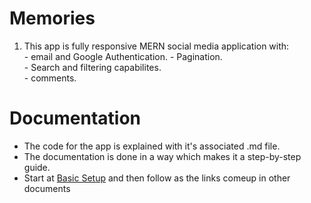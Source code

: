 # Memories 
  1. This app is fully responsive MERN social media application with:  
    -  email and Google Authentication. 
    -  Pagination.  
    -  Search and filtering capabilites.  
    -  comments.   
# Documentation
  -  The code for the app is explained with it's associated .md file. 
  -  The documentation is done in a way which makes it a step-by-step guide.  
  -  Start at [Basic Setup](https://github.com/Sunraj751/Memories/blob/main/Basic_Setup.md) and then follow as the links comeup in other documents
 
